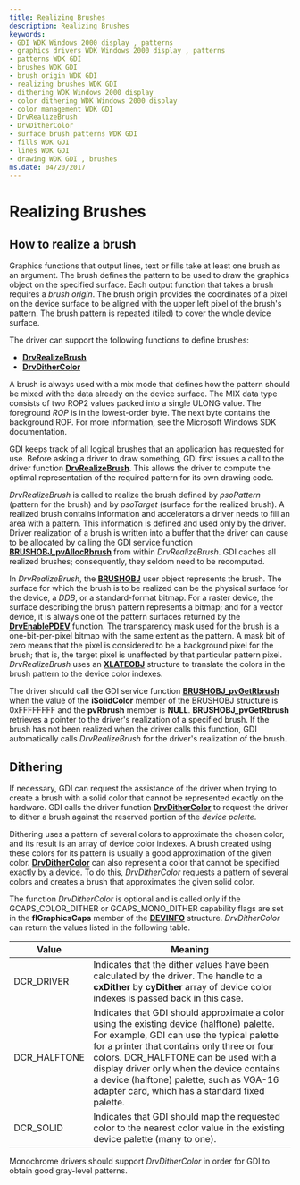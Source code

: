 ```yaml
---
title: Realizing Brushes
description: Realizing Brushes
keywords:
- GDI WDK Windows 2000 display , patterns
- graphics drivers WDK Windows 2000 display , patterns
- patterns WDK GDI
- brushes WDK GDI
- brush origin WDK GDI
- realizing brushes WDK GDI
- dithering WDK Windows 2000 display
- color dithering WDK Windows 2000 display
- color management WDK GDI
- DrvRealizeBrush
- DrvDitherColor
- surface brush patterns WDK GDI
- fills WDK GDI
- lines WDK GDI
- drawing WDK GDI , brushes
ms.date: 04/20/2017
---
```


# Realizing Brushes

## How to realize a brush

Graphics functions that output lines, text or fills take at least one brush as an argument. The brush defines the pattern to be used to draw the graphics object on the specified surface. Each output function that takes a brush requires a *brush origin*. The brush origin provides the coordinates of a pixel on the device surface to be aligned with the upper left pixel of the brush's pattern. The brush pattern is repeated (tiled) to cover the whole device surface.

The driver can support the following functions to define brushes:

* [**DrvRealizeBrush**](/windows/win32/api/winddi/nf-winddi-drvrealizebrush)
* [**DrvDitherColor**](/windows/win32/api/winddi/nf-winddi-drvdithercolor)

A brush is always used with a mix mode that defines how the pattern should be mixed with the data already on the device surface. The MIX data type consists of two ROP2 values packed into a single ULONG value. The foreground *ROP* is in the lowest-order byte. The next byte contains the background ROP. For more information, see the Microsoft Windows SDK documentation.

GDI keeps track of all logical brushes that an application has requested for use. Before asking a driver to draw something, GDI first issues a call to the driver function [**DrvRealizeBrush**](/windows/win32/api/winddi/nf-winddi-drvrealizebrush). This allows the driver to compute the optimal representation of the required pattern for its own drawing code.

*DrvRealizeBrush* is called to realize the brush defined by *psoPattern* (pattern for the brush) and by *psoTarget* (surface for the realized brush). A realized brush contains information and accelerators a driver needs to fill an area with a pattern. This information is defined and used only by the driver. Driver realization of a brush is written into a buffer that the driver can cause to be allocated by calling the GDI service function [**BRUSHOBJ_pvAllocRbrush**](/windows/win32/api/winddi/nf-winddi-brushobj_pvallocrbrush) from within *DrvRealizeBrush*. GDI caches all realized brushes; consequently, they seldom need to be recomputed.

In *DrvRealizeBrush*, the [**BRUSHOBJ**](/windows/win32/api/winddi/ns-winddi-brushobj) user object represents the brush. The surface for which the brush is to be realized can be the physical surface for the device, a *DDB*, or a standard-format bitmap. For a raster device, the surface describing the brush pattern represents a bitmap; and for a vector device, it is always one of the pattern surfaces returned by the [**DrvEnablePDEV**](/windows/win32/api/winddi/nf-winddi-drvenablepdev) function. The transparency mask used for the brush is a one-bit-per-pixel bitmap with the same extent as the pattern. A mask bit of zero means that the pixel is considered to be a background pixel for the brush; that is, the target pixel is unaffected by that particular pattern pixel. *DrvRealizeBrush* uses an [**XLATEOBJ**](/windows/win32/api/winddi/ns-winddi-xlateobj) structure to translate the colors in the brush pattern to the device color indexes.

The driver should call the GDI service function [**BRUSHOBJ_pvGetRbrush**](/windows/win32/api/winddi/nf-winddi-brushobj_pvgetrbrush) when the value of the **iSolidColor** member of the BRUSHOBJ structure is 0xFFFFFFFF and the **pvRbrush** member is **NULL**. **BRUSHOBJ_pvGetRbrush** retrieves a pointer to the driver's realization of a specified brush. If the brush has not been realized when the driver calls this function, GDI automatically calls *DrvRealizeBrush* for the driver's realization of the brush.

## Dithering

If necessary, GDI can request the assistance of the driver when trying to create a brush with a solid color that cannot be represented exactly on the hardware. GDI calls the driver function [**DrvDitherColor**](/windows/win32/api/winddi/nf-winddi-drvdithercolor) to request the driver to dither a brush against the reserved portion of the *device palette*.

Dithering uses a pattern of several colors to approximate the chosen color, and its result is an array of device color indexes. A brush created using these colors for its pattern is usually a good approximation of the given color. [**DrvDitherColor**](/windows/win32/api/winddi/nf-winddi-drvdithercolor) can also represent a color that cannot be specified exactly by a device. To do this, *DrvDitherColor* requests a pattern of several colors and creates a brush that approximates the given solid color.

The function *DrvDitherColor* is optional and is called only if the GCAPS_COLOR_DITHER or GCAPS_MONO_DITHER capability flags are set in the **flGraphicsCaps** member of the [**DEVINFO**](/windows/win32/api/winddi/ns-winddi-devinfo) structure. *DrvDitherColor* can return the values listed in the following table.

| Value | Meaning |
| ----- | ------- |
| DCR_DRIVER | Indicates that the dither values have been calculated by the driver. The handle to a **cxDither** by **cyDither** array of device color indexes is passed back in this case. |
| DCR_HALFTONE | Indicates that GDI should approximate a color using the existing device (halftone) palette. For example, GDI can use the typical palette for a printer that contains only three or four colors. DCR_HALFTONE can be used with a display driver only when the device contains a device (halftone) palette, such as VGA-16 adapter card, which has a standard fixed palette. |
| DCR_SOLID | Indicates that GDI should map the requested color to the nearest color value in the existing device palette (many to one). |

Monochrome drivers should support *DrvDitherColor* in order for GDI to obtain good gray-level patterns.
